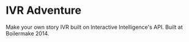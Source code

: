 IVR Adventure
=======
Make your own story IVR built on Interactive Intelligence's API. Built at Boilermake 2014.
